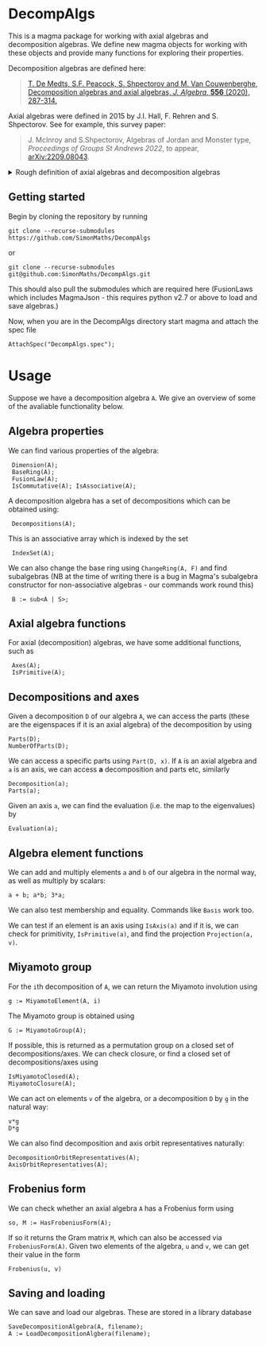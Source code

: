 # DecompAlgs

This is a magma package for working with axial algebras and decomposition algebras.  We define new magma objects for working with these objects and provide many functions for exploring their properties.

Decomposition algebras are defined here:

> [T. De Medts, S.F. Peacock, S. Shpectorov and M. Van Couwenberghe, Decomposition algebras and axial algebras, _J. Algebra_, **556** (2020), 287-314.](https://doi.org/10.1016/j.jalgebra.2020.02.027)

Axial algebras were defined in 2015 by J.I. Hall, F. Rehren and S. Shpectorov.  See for example, this survey paper:

> J. McInroy and S.Shpectorov, Algebras of Jordan and Monster type, _Proceedings of Groups St Andrews 2022_, to appear, [arXiv:2209.08043](https://arxiv.org/abs/2209.08043).

<details>
  <summary>Rough definition of axial algebras and decomposition algebras</summary>

### Rough definition
  Roughly speaking, an _axial algebra_ is an alegbra `A` which is generated by a set of special elements call _axes_.  An element is an _axis_ if it is a semisimple idempotent whose eigenspaces multiply according to a _fusion law_.  (Note that in this code, we do not assume/check that the algebra is generated by the axes.)


  A decomposition algebra generalises this by not requiring there to be axes (or eigenvalues).  Instead, we just have _decompositions_.  Each _decomposition_ `D` is a set of (vector) subspaces of `A`, called _parts_, which sum to give `A` and pairwise intersect trivially.  Elements in the parts multiply in the algebra according to the fusion law.

  For both axial and decomposition algebras, when the fusion law is graded, we get algebra automorphisms for each axis/decomposition - these are called _Miyamoto automorphisms_.  The group generated by these is called the _Miyamoto group_.
</details>

## Getting started

Begin by cloning the repository by running

    git clone --recurse-submodules https://github.com/SimonMaths/DecompAlgs
    
or

    git clone --recurse-submodules git@github.com:SimonMaths/DecompAlgs.git
    
This should also pull the submodules which are required here (FusionLaws which includes MagmaJson - this requires python v2.7 or above to load and save algebras.)

Now, when you are in the DecompAlgs directory start magma and attach the spec file

    AttachSpec("DecompAlgs.spec");

# Usage
Suppose we have a decomposition algebra `A`.  We give an overview of some of the avaliable functionality below.

## Algebra properties
We can find various properties of the algebra:

     Dimension(A);
     BaseRing(A);
     FusionLaw(A);
     IsCommutative(A); IsAssociative(A);

A decomposition algebra has a set of decompositions which can be obtained using:

     Decompositions(A);

This is an associative array which is indexed by the set

     IndexSet(A);

We can also change the base ring using `ChangeRing(A, F)` and find subalgebras (NB at the time of writing there is a bug in Magma's subalgebra constructor for non-associative algebras - our commands work round this)

     B := sub<A | S>;

## Axial algebra functions

For axial (decomposition) algebras, we have some additional functions, such as

     Axes(A);
     IsPrimitive(A);

## Decompositions and axes

Given a decomposition `D` of our algebra `A`, we can access the parts (these are the eigenspaces if it is an axial algebra) of the decomposition by using

    Parts(D);
    NumberOfParts(D);

We can access a specific parts using `Part(D, x)`.  If `A` is an axial algebra and `a` is an axis, we can access **a** decomposition and parts etc, similarly
```
Decomposition(a);
Parts(a);
```
Given an axis `a`, we can find the evaluation (i.e. the map to the eigenvalues) by
```
Evaluation(a);
```
## Algebra element functions

We can add and multiply elements `a` and `b` of our algebra in the normal way, as well as multiply by scalars:

    a + b; a*b; 3*a;

We can also test membership and equality.  Commands like `Basis` work too.

We can test if an element is an axis using `IsAxis(a)` and if it is, we can check for primitivity, `IsPrimitive(a)`, and find the projection `Projection(a, v)`.

## Miyamoto group

For the `i`th decomposition of `A`, we can return the Miyamoto involution using
```
g := MiyamotoElement(A, i)
```
The Miyamoto group is obtained using
```
G := MiyamotoGroup(A);
```
If possible, this is returned as a permutation group on a closed set of decompositions/axes.  We can check closure, or find a closed set of decompositions/axes using
```
IsMiyamotoClosed(A);
MiyamotoClosure(A);
```
We can act on elements `v` of the algebra, or a decomposition `D` by `g` in the natural way:
```
v*g
D*g
```
We can also find decomposition and axis orbit representatives naturally:
```
DecompositionOrbitRepresentatives(A);
AxisOrbitRepresentatives(A);
```

## Frobenius form
We can check whether an axial algebra `A` has a Frobenius form using
```
so, M := HasFrobeniusForm(A);
```
If so it returns the Gram matrix `M`, which can also be accessed via `FrobeniusForm(A)`.  Given two elements of the algebra, `u` and `v`, we can get their value in the form
```
Frobenius(u, v)
```

## Saving and loading

We can save and load our algebras.  These are stored in a library database

    SaveDecompositionAlgebra(A, filename);
    A := LoadDecompositionAlgbera(filename);
